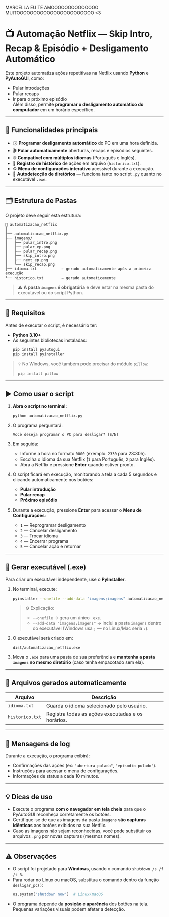 MARCELLA EU TE AMOOOOOOOOOOOOOO MUITOOOOOOOOOOOOOOOOOOOOOOO <3

# 📺 Automação Netflix — Skip Intro, Recap & Episódio + Desligamento Automático  

Este projeto automatiza ações repetitivas na Netflix usando **Python** e **PyAutoGUI**, como:
- Pular introduções 
- Pular recaps 
- Ir para o próximo episódio   
Além disso, permite **programar o desligamento automático do computador** em um horário específico.  

---

## 🧠 Funcionalidades principais

- 🕓 **Programar desligamento automático** do PC em uma hora definida.  
- 🎬 **Pular automaticamente** aberturas, recaps e episódios seguintes.  
- 🌐 **Compatível com múltiplos idiomas** (Português e Inglês).  
- 💾 **Registro de histórico** de ações em arquivo (`historico.txt`).  
- ⚙️ **Menu de configurações interativo** acessível durante a execução.  
- 🧩 **Autodetecção de diretórios** — funciona tanto no script `.py` quanto no executável `.exe`.

---

## 🗂️ Estrutura de Pastas

O projeto deve seguir esta estrutura:

```
📁 automatizacao_netflix
│
├── automatizacao_netflix.py
├── imagens/
│   ├── pular_intro.png
│   ├── pular_ep.png
│   ├── pular_recap.png
│   ├── skip_intro.png
│   ├── next_ep.png
│   └── skip_recap.png
├── idioma.txt           ← gerado automaticamente após a primeira execução
└── historico.txt        ← gerado automaticamente
```

> ⚠️ **A pasta `imagens` é obrigatória** e deve estar na mesma pasta do executável ou do script Python.

---

## 🧩 Requisitos

Antes de executar o script, é necessário ter:

- **Python 3.10+**
- As seguintes bibliotecas instaladas:
  ```bash
  pip install pyautogui
  pip install pyinstaller
  ```
> 💡 No Windows, você também pode precisar do módulo `pillow`:
> ```bash
> pip install pillow
> ```

---

## ▶️ Como usar o script

1. **Abra o script no terminal:**
   ```bash
   python automatizacao_netflix.py
   ```

2. O programa perguntará:
   ```
   Você deseja programar o PC para desligar? (S/N)
   ```

3. Em seguida:
   - Informe a hora no formato `0000` (exemplo: `2330` para 23:30h).
   - Escolha o idioma da sua Netflix (`1` para Português, `2` para Inglês).
   - Abra a Netflix e pressione **Enter** quando estiver pronto.

4. O script ficará em execução, monitorando a tela a cada 5 segundos e clicando automaticamente nos botões:
   - **Pular introdução**
   - **Pular recap**
   - **Próximo episódio**

5. Durante a execução, pressione **Enter** para acessar o **Menu de Configurações**:
   - `1` — Reprogramar desligamento  
   - `2` — Cancelar desligamento  
   - `3` — Trocar idioma  
   - `4` — Encerrar programa  
   - `5` — Cancelar ação e retornar  

---

## 🧱 Gerar executável (.exe)

Para criar um executável independente, use o **PyInstaller**.

1. No terminal, execute:
   ```bash
   pyinstaller --onefile --add-data "imagens;imagens" automatizacao_netflix.py
   ```

   > ⚙️ Explicação:
   > - `--onefile` → gera um único `.exe`.
   > - `--add-data "imagens;imagens"` → inclui a pasta `imagens` dentro do executável (Windows usa `;` — no Linux/Mac seria `:`).

2. O executável será criado em:
   ```
   dist/automatizacao_netflix.exe
   ```

3. Mova o `.exe` para uma pasta de sua preferência e **mantenha a pasta `imagens` no mesmo diretório** (caso tenha empacotado sem ela).

---

## 📄 Arquivos gerados automaticamente

| Arquivo | Descrição |
|----------|------------|
| `idioma.txt` | Guarda o idioma selecionado pelo usuário. |
| `historico.txt` | Registra todas as ações executadas e os horários. |

---

## 💬 Mensagens de log

Durante a execução, o programa exibirá:
- Confirmações das ações (ex: `"abertura pulada"`, `"episodio pulado"`).
- Instruções para acessar o menu de configurações.
- Informações de status a cada 10 minutos.

---

## 💡 Dicas de uso

- Execute o programa **com o navegador em tela cheia** para que o PyAutoGUI reconheça corretamente os botões.
- Certifique-se de que as imagens da pasta `imagens` **são capturas idênticas** aos botões exibidos na sua Netflix.
- Caso as imagens não sejam reconhecidas, você pode substituir os arquivos `.png` por novas capturas (mesmos nomes).

---

## ⚠️ Observações

- O script foi projetado para **Windows**, usando o comando `shutdown /s /f /t 3`.
- Para rodar no Linux ou macOS, substitua o comando dentro da função `desligar_pc()`:
  ```python
  os.system("shutdown now")  # Linux/macOS
  ```
- O programa depende da **posição e aparência** dos botões na tela. Pequenas variações visuais podem afetar a detecção.


